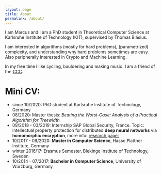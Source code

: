 ```yaml
---
layout: page
title: About
permalink: /about/
---
```


I am Marcus and I am a PhD student in Theoretical Computer Science at Karlsruhe Institute of Technology (KIT), supervised by Thomas Bläsius.

I am interested in algorithms (mostly for hard problems), (parametrized) complexity, and understanding why hard problems sometimes are easy.
Also peripherally interested in Crypto and Machine Learning.
    

In my free time I like cycling, bouldering and making music.
I am a friend of the [CCC](http://www.ccc.de).

# Mini CV:
* since 10/2020: PhD student at Karlsruhe Institute of Technology, Germany
* 08/2020: Master thesis: *Beating the Worst-Case: Analysis of a Practical Algorithm for Treewidth*
* 09/2018 - 03/2019: Internship SAP Global Security, France. Topic: Intellectual property protection for distributed **deep neural networks** via **homomorphic encryption**, more info: [research paper](https://arxiv.org/abs/1907.04246)
* 10/2017 - 08/2020: **Master in Computer Science**, Hasso Plattner Institute, Germany
* winter 2016/17: Erasmus Semester, Blekinge Institute of Technology, Sweden
* 10/2014 - 07/2017: **Bachelor in Computer Science**, University of Würzburg, Germany
